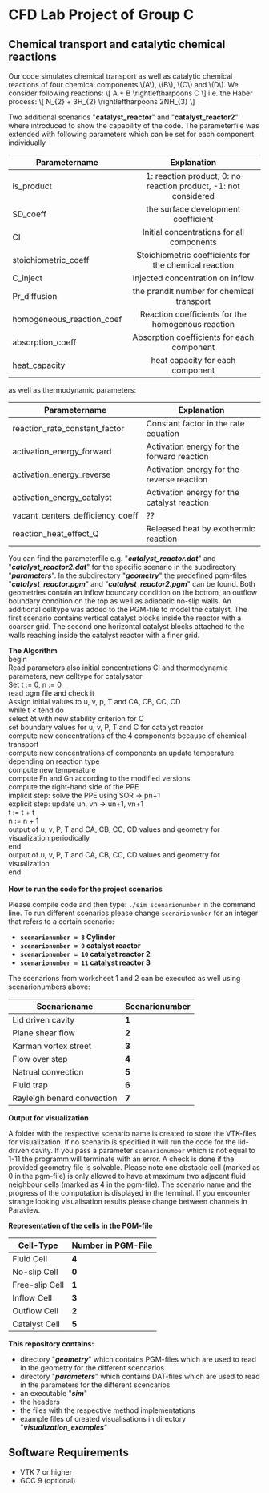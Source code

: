 # CFD Lab Project of Group C  
## Chemical transport and catalytic chemical reactions

Our code simulates chemical transport as well as catalytic chemical reactions of four chemical components \\(A\\), \\(B\\), \\(C\\) and \\(D\\). We consider following reactions:
\\[ A + B \rightleftharpoons C  \\]
i.e. the Haber process: 
\\[ N_{2} + 3H_{2} \rightleftharpoons 2NH_{3}  \\]

Two additional scenarios "**catalyst_reactor**" and "**catalyst_reactor2**" where introduced to show the capability of the code. The parameterfile was extended with following parameters which can be set for each component individually
  
  Parametername | Explanation
  ------------- | :-------------:
  is_product	| 1: reaction product, 0: no reaction product, -1: not considered
  SD_coeff      | the surface development coefficient
  CI            | Initial concentrations for all components
  stoichiometric_coeff | Stoichiometric coefficients for the chemical reaction
  C_inject | Injected concentration on inflow
  Pr_diffusion | the prandlt number for chemical transport
  homogeneous_reaction_coef | Reaction coefficients for the homogenous reaction 
  absorption_coeff | Absorption coefficients for each component
  heat_capacity | heat capacity for each component
  
as well as thermodynamic parameters:
  
  Parametername | Explanation
  ------------- | -------------
  reaction_rate_constant_factor	| Constant factor in the rate equation
  activation_energy_forward      | Activation energy for the forward reaction
  activation_energy_reverse      | Activation energy for the reverse reaction
  activation_energy_catalyst | Activation energy for the catalyst reaction
  vacant_centers_defficiency_coeff | ??
  reaction_heat_effect_Q | Released heat by exothermic reaction

 You can find the parameterfile e.g. "***catalyst_reactor.dat***" and "***catalyst_reactor2.dat***" for the specific scenario in the subdirectory "***parameters***".
 In the subdirectory "***geometry***" the predefined pgm-files "***catalyst_reactor.pgm***" and "***catalyst_reactor2.pgm***" can be found. Both geometries contain an inflow boundary condition on the bottom, an outflow boundary condition on the top as well as adiabatic no-slip walls. An additional celltype was added to the PGM-file to model the catalyst. The first scenario contains vertical catalyst blocks inside the reactor with a coarser grid. The second one horizontal catalyst blocks attached to the walls reaching inside the catalyst reactor with a finer grid.

**The Algorithm**
<br>
begin <br>
Read parameters also initial concentrations CI and thermodynamic parameters, new celltype for catalysator <br>
Set t := 0, n := 0 <br>
read pgm file and check it <br>
Assign initial values to u, v, p, T and CA, CB, CC, CD <br>
  while t < tend do <br>
 	select δt with new stability criterion for C <br>
	set boundary values for u, v, P, T and C for catalyst reactor <br>
    compute new concentrations of the 4 components because of chemical transport <br>
	compute new concentrations of components an update temperature depending on reaction type <br>
 	compute new temperature <br>
	compute Fn and Gn according to the modified versions <br>
	compute the right-hand side of the PPE  <br>
 	implicit step: solve the PPE using SOR -> pn+1 <br>
 	explicit step: update un, vn -> un+1, vn+1  <br>
 	t := t + t <br>
 	n := n + 1 <br>
    output of u, v, P, T and CA, CB, CC, CD values and geometry for visualization periodically <br>
  end <br>
output of u, v, P, T and CA, CB, CC, CD values and geometry for visualization <br>
end <br>
<br>
**How to run the code for the project scenarios**

Please compile code and then type: `./sim scenarionumber`  in the command line. To run different scenarios please change `scenarionumber` for an integer that refers to a certain scenario:
* **`scenarionumber = 8`  Cylinder**
* **`scenarionumber = 9`  catalyst reactor**
* **`scenarionumber = 10` catalyst reactor 2**
* **`scenarionumber = 11` catalyst reactor 3**

The scenarions from worksheet 1 and 2 can be executed as well using scenarionumbers above:

Scenarioname  | Scenarionumber
  ------------- | -------------
  Lid driven cavity  | **1**
  Plane shear flow  | **2**
  Karman vortex street  | **3**
  Flow over step  | **4**
  Natrual convection  | **5**
  Fluid trap  | **6**
  Rayleigh benard convection  | **7**


**Output for visualization**

A folder with the respective scenario name is created to store the VTK-files for visualization. 
If no scenario is specified it will run the code for the lid-driven cavity. 
If you pass a parameter `scenarionumber` which is not equal to 1-11 the programm will terminate with an error.
A check is done if the provided geometry file is solvable. Please note one obstacle cell (marked as 0 in the pgm-file) is only allowed to have at maximum two adjacent fluid neighbour cells (marked as 4 in the pgm-file).
The scenario name and the progress of the computation is displayed in the terminal. 
If you encounter strange looking visualisation results please change between channels in Paraview.

**Representation of the cells in the PGM-file**

Cell-Type| Number in PGM-File
  -------------  | -------------
      Fluid Cell | **4**
  No-slip Cell   | **0**
  Free-slip Cell | **1**
      Inflow Cell| **3**
     Outflow Cell| **2**
  Catalyst Cell  | **5**


**This repository contains:**

* directory "***geometry***" which contains PGM-files which are used to read in the geometry for the different scencarios
* directory "***parameters***" which contains DAT-files which are used to read in the parameters for the different scencarios
* an executable "***sim***"
* the headers
* the files with the respective method implementations 
* example files of created visualisations in directory "***visualization_examples***"


## Software Requirements

* VTK 7 or higher
* GCC 9 (optional) 
